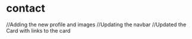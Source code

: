 # contact
//Adding the new profile and images
//Updating the navbar
//Updated the Card with links to the card